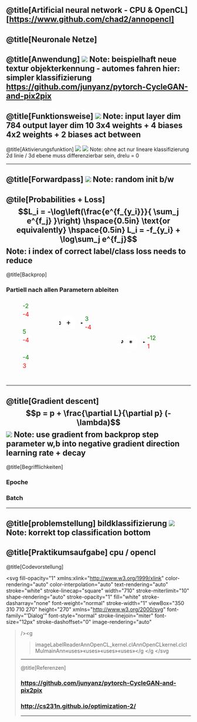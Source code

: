 @title[Artificial neural network - CPU & OpenCL]
[https://www.github.com/chad2/annopencl]
---

@title[Neuronale Netze]
---

@title[Anwendung]
![](http://pytorch.org/static/img/horse2zebra.gif)
Note:
beispielhaft neue textur
objekterkennung - automes fahren
hier: simpler klassifizierung
https://github.com/junyanz/pytorch-CycleGAN-and-pix2pix
---

@title[Funktionsweise]
![](https://cs231n.github.io/assets/nn1/neural_net.jpeg)
Note:
input layer dim 784
output layer dim 10
3x4 weights + 4 biases
4x2 weights + 2 biases
act between
---

@title[Aktivierungsfunktion]
![](https://cs231n.github.io/assets/nn1/relu.jpeg)
![](https://cs231n.github.io/assets/nn1/tanh.jpeg)
Note:
ohne act nur lineare klassifizierung
2d linie / 3d ebene
muss differenzierbar sein, drelu = 0

---
@title[Forwardpass]
![](http://cs231n.github.io/assets/nn1/neuron_model.jpeg)
Note:
random init b/w
---

@tile[Probabilities + Loss]
$$L_i = -\log\left(\frac{e^{f_{y_i}}}{ \sum_j e^{f_j} }\right) \hspace{0.5in} \text{or equivalently} \hspace{0.5in} L_i = -f_{y_i} + \log\sum_j e^{f_j}$$
Note:
i index of correct label/class
loss needs to reduce
---

@title[Backprop]
### Partiell nach allen Parametern ableiten
<svg width="420" height="220"><defs><marker id="arrowhead" refX="6" refY="2" markerWidth="6" markerHeight="4" orient="auto"><path d="M 0,0 V 4 L6,2 Z"></path></marker></defs><line x1="40" y1="30" x2="110" y2="30" stroke="white" stroke-width="1"></line><text x="45" y="24" font-size="16" fill="green">-2</text><text x="45" y="47" font-size="16" fill="red">-4</text><text x="35" y="24" font-size="16" text-anchor="end" fill="white">x</text><line x1="40" y1="100" x2="110" y2="100" stroke="white" stroke-width="1"></line><text x="45" y="94" font-size="16" fill="green">5</text><text x="45" y="117" font-size="16" fill="red">-4</text><text x="35" y="94" font-size="16" text-anchor="end" fill="white">y</text><line x1="40" y1="170" x2="110" y2="170" stroke="white" stroke-width="1"></line><text x="45" y="164" font-size="16" fill="green">-4</text><text x="45" y="187" font-size="16" fill="red">3</text><text x="35" y="164" font-size="16" text-anchor="end" fill="white">z</text><line x1="210" y1="65" x2="280" y2="65" stroke="white" stroke-width="1"></line><text x="215" y="59" font-size="16" fill="green">3</text><text x="215" y="82" font-size="16" fill="red">-4</text><text x="205" y="59" font-size="16" text-anchor="end" fill="white">q</text><circle cx="170" cy="65" fill="white" stroke="white" stroke-width="1" r="20"></circle><text x="170" y="70" font-size="20" fill="black" text-anchor="middle">+</text><line x1="110" y1="30" x2="150" y2="65" stroke="white" stroke-width="1" marker-end="url(#arrowhead)"></line><line x1="110" y1="100" x2="150" y2="65" stroke="white" stroke-width="1" marker-end="url(#arrowhead)"></line><line x1="190" y1="65" x2="210" y2="65" stroke="white" stroke-width="1" marker-end="url(#arrowhead)"></line><line x1="380" y1="117" x2="450" y2="117" stroke="white" stroke-width="1"></line><text x="385" y="111" font-size="16" fill="green">-12</text><text x="385" y="134" font-size="16" fill="red">1</text><text x="375" y="111" font-size="16" text-anchor="end" fill="white">f</text><circle cx="340" cy="117" fill="white" stroke="white" stroke-width="1" r="20"></circle><text x="340" y="127" font-size="20" fill="black" text-anchor="middle">*</text><line x1="280" y1="65" x2="320" y2="117" stroke="white" stroke-width="1" marker-end="url(#arrowhead)"></line><line x1="110" y1="170" x2="320" y2="117" stroke="white" stroke-width="1" marker-end="url(#arrowhead)"></line><line x1="360" y1="117" x2="380" y2="117" stroke="white" stroke-width="1" marker-end="url(#arrowhead)"></line></svg>

---

@title[Gradient descent]
$$p = p + \frac{\partial L}{\partial p} (-\lambda)$$
![](https://cs231n.github.io/assets/nn3/opt2.gif)
Note:
use gradient from backprop
step parameter w,b into negative gradient direction
learning rate + decay
---

@title[Begrifflichkeiten]
### Epoche
### Batch

---

@title[problemstellung]
bildklassifizierung
![](http://neuralnetworksanddeeplearning.com/images/ensemble_errors.png)
Note:
korrekt top
classification bottom
---

@title[Praktikumsaufgabe]
cpu / opencl
---

@title[Codevorstellung]
<?xml version="1.0" encoding="UTF-8"?>
<!DOCTYPE svg PUBLIC '-//W3C//DTD SVG 1.0//EN'
          'http://www.w3.org/TR/2001/REC-SVG-20010904/DTD/svg10.dtd'>
<svg fill-opacity="1" xmlns:xlink="http://www.w3.org/1999/xlink" color-rendering="auto" color-interpolation="auto" text-rendering="auto" stroke="white" stroke-linecap="square" width="710" stroke-miterlimit="10" shape-rendering="auto" stroke-opacity="1" fill="white" stroke-dasharray="none" font-weight="normal" stroke-width="1" viewBox="350 310 710 270" height="270" xmlns="http://www.w3.org/2000/svg" font-family="'Dialog'" font-style="normal" stroke-linejoin="miter" font-size="12px" stroke-dashoffset="0" image-rendering="auto"
><!--Generated by the Batik Graphics2D SVG Generator--><defs id="genericDefs"
  /><g
  ><defs id="defs1"
    ><clipPath clipPathUnits="userSpaceOnUse" id="clipPath1"
      ><path d="M0 0 L2147483647 0 L2147483647 2147483647 L0 2147483647 L0 0 Z"
      /></clipPath
      ><clipPath clipPathUnits="userSpaceOnUse" id="clipPath2"
      ><path d="M0 0 L0 30 L100 30 L100 0 Z"
      /></clipPath
      ><clipPath clipPathUnits="userSpaceOnUse" id="clipPath3"
      ><path d="M0 0 L0 30 L160 30 L160 0 Z"
      /></clipPath
      ><clipPath clipPathUnits="userSpaceOnUse" id="clipPath4"
      ><path d="M0 0 L0 140 L300 140 L300 0 Z"
      /></clipPath
      ><clipPath clipPathUnits="userSpaceOnUse" id="clipPath5"
      ><path d="M0 0 L0 110 L330 110 L330 0 Z"
      /></clipPath
      ><clipPath clipPathUnits="userSpaceOnUse" id="clipPath6"
      ><path d="M0 0 L0 100 L330 100 L330 0 Z"
      /></clipPath
      ><clipPath clipPathUnits="userSpaceOnUse" id="clipPath7"
      ><path d="M0 0 L0 40 L130 40 L130 0 Z"
      /></clipPath
      ><clipPath clipPathUnits="userSpaceOnUse" id="clipPath8"
      ><path d="M0 0 L0 40 L80 40 L80 0 Z"
      /></clipPath
      ><clipPath clipPathUnits="userSpaceOnUse" id="clipPath9"
      ><path d="M0 0 L0 30 L80 30 L80 0 Z"
      /></clipPath
      ><clipPath clipPathUnits="userSpaceOnUse" id="clipPath10"
      ><path d="M0 0 L0 110 L210 110 L210 0 Z"
      /></clipPath
      ><clipPath clipPathUnits="userSpaceOnUse" id="clipPath11"
      ><path d="M0 0 L0 30 L140 30 L140 0 Z"
      /></clipPath
    ></defs
    ><g fill="rgb(255,255,255)" fill-opacity="0" transform="translate(450,440)" stroke-opacity="0" stroke="rgb(255,255,255)"
    ><rect x="0.5" width="98.5" height="28.5" y="0.5" clip-path="url(#clipPath2)" stroke="none"
    /></g
    ><g transform="translate(450,440)"
    ><rect fill="none" x="0.5" width="98.5" height="28.5" y="0.5" clip-path="url(#clipPath2)"
      /><text x="11" font-size="14px" y="17.8281" clip-path="url(#clipPath2)" font-family="sans-serif" stroke="none" xml:space="preserve"
      >imageLabel</text
    ></g
    ><g fill="rgb(255,255,255)" fill-opacity="0" transform="translate(450,490)" stroke-opacity="0" stroke="rgb(255,255,255)"
    ><rect x="0.5" width="98.5" height="28.5" y="0.5" clip-path="url(#clipPath2)" stroke="none"
    /></g
    ><g transform="translate(450,490)"
    ><rect fill="none" x="0.5" width="98.5" height="28.5" y="0.5" clip-path="url(#clipPath2)"
      /><text x="26" font-size="14px" y="17.8281" clip-path="url(#clipPath2)" font-family="sans-serif" stroke="none" xml:space="preserve"
      >Reader</text
    ></g
    ><g fill="rgb(255,255,255)" fill-opacity="0" transform="translate(880,440)" stroke-opacity="0" stroke="rgb(255,255,255)"
    ><rect x="0.5" width="158.5" height="28.5" y="0.5" clip-path="url(#clipPath3)" stroke="none"
    /></g
    ><g transform="translate(880,440)"
    ><rect fill="none" x="0.5" width="158.5" height="28.5" y="0.5" clip-path="url(#clipPath3)"
      /><text x="7" font-size="14px" y="17.8281" clip-path="url(#clipPath3)" font-family="sans-serif" stroke="none" xml:space="preserve"
      >AnnOpenCL_kernel.cl</text
    ></g
    ><g fill="rgb(255,255,255)" fill-opacity="0" transform="translate(680,440)" stroke-opacity="0" stroke="rgb(255,255,255)"
    ><rect x="0.5" width="98.5" height="28.5" y="0.5" clip-path="url(#clipPath2)" stroke="none"
    /></g
    ><g transform="translate(680,440)"
    ><rect fill="none" x="0.5" width="98.5" height="28.5" y="0.5" clip-path="url(#clipPath2)"
      /><text x="9" font-size="14px" y="17.8281" clip-path="url(#clipPath2)" font-family="sans-serif" stroke="none" xml:space="preserve"
      >AnnOpenCL</text
    ></g
    ><g fill="rgb(255,255,255)" fill-opacity="0" transform="translate(910,360)" stroke-opacity="0" stroke="rgb(255,255,255)"
    ><rect x="0.5" width="98.5" height="28.5" y="0.5" clip-path="url(#clipPath2)" stroke="none"
    /></g
    ><g transform="translate(910,360)"
    ><rect fill="none" x="0.5" width="98.5" height="28.5" y="0.5" clip-path="url(#clipPath2)"
      /><text x="21" font-size="14px" y="17.8281" clip-path="url(#clipPath2)" font-family="sans-serif" stroke="none" xml:space="preserve"
      >kernel.cl</text
    ></g
    ><g fill="rgb(255,255,255)" fill-opacity="0" transform="translate(760,360)" stroke-opacity="0" stroke="rgb(255,255,255)"
    ><rect x="0.5" width="98.5" height="28.5" y="0.5" clip-path="url(#clipPath2)" stroke="none"
    /></g
    ><g transform="translate(760,360)"
    ><rect fill="none" x="0.5" width="98.5" height="28.5" y="0.5" clip-path="url(#clipPath2)"
      /><text x="31" font-size="14px" y="17.8281" clip-path="url(#clipPath2)" font-family="sans-serif" stroke="none" xml:space="preserve"
      >clMul</text
    ></g
    ><g fill="rgb(255,255,255)" fill-opacity="0" transform="translate(400,360)" stroke-opacity="0" stroke="rgb(255,255,255)"
    ><rect x="0.5" width="98.5" height="28.5" y="0.5" clip-path="url(#clipPath2)" stroke="none"
    /></g
    ><g transform="translate(400,360)"
    ><rect fill="none" x="0.5" width="98.5" height="28.5" y="0.5" clip-path="url(#clipPath2)"
      /><text x="33" font-size="14px" y="17.8281" clip-path="url(#clipPath2)" font-family="sans-serif" stroke="none" xml:space="preserve"
      >main</text
    ></g
    ><g fill="rgb(255,255,255)" fill-opacity="0" transform="translate(610,360)" stroke-opacity="0" stroke="rgb(255,255,255)"
    ><rect x="0.5" width="98.5" height="28.5" y="0.5" clip-path="url(#clipPath2)" stroke="none"
    /></g
    ><g transform="translate(610,360)"
    ><rect fill="none" x="0.5" width="98.5" height="28.5" y="0.5" clip-path="url(#clipPath2)"
      /><text x="36" font-size="14px" y="17.8281" clip-path="url(#clipPath2)" font-family="sans-serif" stroke="none" xml:space="preserve"
      >Ann</text
    ></g
    ><g stroke-dasharray="8,5" stroke-miterlimit="5" transform="translate(370,330)" stroke-linecap="butt"
    ><path fill="none" d="M79.5 120.5 L10.5 120.5" clip-path="url(#clipPath4)"
      /><path fill="none" d="M10.5 120.5 L10.5 10.5" clip-path="url(#clipPath4)"
      /><path fill="none" d="M10.5 10.5 L280.5 10.5" clip-path="url(#clipPath4)"
      /><path fill="none" d="M280.5 10.5 L280.5 30.5" clip-path="url(#clipPath4)"
      /><path fill="white" d="M68.7417 114 L80 120.5 L68.7417 127 Z" clip-path="url(#clipPath4)" stroke="none"
      /><path fill="none" stroke-miterlimit="10" stroke-dasharray="none" d="M68.7417 114 L80 120.5 L68.7417 127 Z" clip-path="url(#clipPath4)" stroke-linecap="square"
    /></g
    ><g font-family="sans-serif" font-size="14px" transform="translate(370,330)"
    ><text x="14" xml:space="preserve" y="104.5703" clip-path="url(#clipPath4)" stroke="none"
      >«uses»</text
    ></g
    ><g stroke-dasharray="8,5" stroke-miterlimit="5" transform="translate(420,440)" stroke-linecap="butt"
    ><path fill="none" d="M29.5 10.5 L10.5 10.5" clip-path="url(#clipPath5)"
      /><path fill="none" d="M10.5 10.5 L10.5 90.5" clip-path="url(#clipPath5)"
      /><path fill="none" d="M10.5 90.5 L310.5 90.5" clip-path="url(#clipPath5)"
      /><path fill="none" d="M310.5 90.5 L310.5 30.5" clip-path="url(#clipPath5)"
      /><path fill="white" d="M18.7417 4 L30 10.5 L18.7417 17 Z" clip-path="url(#clipPath5)" stroke="none"
      /><path fill="none" stroke-miterlimit="10" stroke-dasharray="none" d="M18.7417 4 L30 10.5 L18.7417 17 Z" clip-path="url(#clipPath5)" stroke-linecap="square"
    /></g
    ><g stroke-dasharray="8,5" stroke-miterlimit="5" transform="translate(420,460)" stroke-linecap="butt"
    ><path fill="none" d="M29.5 40.5 L10.5 40.5" clip-path="url(#clipPath6)"
      /><path fill="none" d="M10.5 40.5 L10.5 70.5" clip-path="url(#clipPath6)"
      /><path fill="none" d="M10.5 70.5 L310.5 70.5" clip-path="url(#clipPath6)"
      /><path fill="none" d="M310.5 70.5 L310.5 10.5" clip-path="url(#clipPath6)"
      /><path fill="white" d="M18.7417 34 L30 40.5 L18.7417 47 Z" clip-path="url(#clipPath6)" stroke="none"
      /><path fill="none" stroke-miterlimit="10" stroke-dasharray="none" d="M18.7417 34 L30 40.5 L18.7417 47 Z" clip-path="url(#clipPath6)" stroke-linecap="square"
    /></g
    ><g font-family="sans-serif" font-size="14px" transform="translate(420,460)"
    ><text x="14" xml:space="preserve" y="86.6562" clip-path="url(#clipPath6)" stroke="none"
      >«uses»</text
    ></g
    ><g stroke-dasharray="8,5" stroke-miterlimit="5" transform="translate(770,440)" stroke-linecap="butt"
    ><path fill="none" d="M109.5 20.5 L10.5 20.5" clip-path="url(#clipPath7)"
      /><path fill="white" d="M98.7417 14 L110 20.5 L98.7417 27 Z" clip-path="url(#clipPath7)" stroke="none"
      /><path fill="none" stroke-miterlimit="10" stroke-dasharray="none" d="M98.7417 14 L110 20.5 L98.7417 27 Z" clip-path="url(#clipPath7)" stroke-linecap="square"
    /></g
    ><g font-family="sans-serif" font-size="14px" transform="translate(770,440)"
    ><text x="38.2173" xml:space="preserve" y="16" clip-path="url(#clipPath7)" stroke="none"
      >«uses»</text
    ></g
    ><g stroke-dasharray="8,5" stroke-miterlimit="5" transform="translate(850,360)" stroke-linecap="butt"
    ><path fill="none" d="M59.5 20.5 L10.5 20.5" clip-path="url(#clipPath8)"
      /><path fill="white" d="M48.7417 14 L60 20.5 L48.7417 27 Z" clip-path="url(#clipPath8)" stroke="none"
      /><path fill="none" stroke-miterlimit="10" stroke-dasharray="none" d="M48.7417 14 L60 20.5 L48.7417 27 Z" clip-path="url(#clipPath8)" stroke-linecap="square"
    /></g
    ><g font-family="sans-serif" font-size="14px" transform="translate(850,360)"
    ><text x="13.2173" xml:space="preserve" y="16" clip-path="url(#clipPath8)" stroke="none"
      >«uses»</text
    ></g
    ><g transform="translate(700,370)"
    ><path fill="none" d="M59.5 10.5 L10.5 10.5" clip-path="url(#clipPath9)"
      /><path fill="white" d="M48.7417 4 L60 10.5 L48.7417 17 Z" clip-path="url(#clipPath9)" stroke="none"
      /><path fill="none" d="M48.7417 4 L60 10.5 L48.7417 17 Z" clip-path="url(#clipPath9)"
    /></g
    ><g transform="translate(490,370)"
    ><path fill="none" d="M189.5 90.5 L80.5 90.5" clip-path="url(#clipPath10)"
      /><path fill="none" d="M80.5 90.5 L80.5 10.5" clip-path="url(#clipPath10)"
      /><path fill="none" d="M80.5 10.5 L10.5 10.5" clip-path="url(#clipPath10)"
      /><path fill="white" d="M178.7417 84 L190 90.5 L178.7417 97 Z" clip-path="url(#clipPath10)" stroke="none"
      /><path fill="none" d="M178.7417 84 L190 90.5 L178.7417 97 Z" clip-path="url(#clipPath10)"
    /></g
    ><g transform="translate(490,370)"
    ><path fill="none" d="M119.5 10.5 L10.5 10.5" clip-path="url(#clipPath11)"
      /><path fill="white" d="M108.7417 4 L120 10.5 L108.7417 17 Z" clip-path="url(#clipPath11)" stroke="none"
      /><path fill="none" d="M108.7417 4 L120 10.5 L108.7417 17 Z" clip-path="url(#clipPath11)"
    /></g
  ></g
></svg
>


---

@title[Referenzen]
### https://github.com/junyanz/pytorch-CycleGAN-and-pix2pix
### http://cs231n.github.io/optimization-2/
---
<!--
    titel

github link

neuronale netze
    - anwendungen / Bestandteilepiele(bilder)
    - funktionsweise
        - Bestandteile(https://jalammar.github.io/visual-interactive-guide-basics-neural-networks#classification)
        - Forwardpass
        - backprop
        - update
    - epochs/lr-> w.b, decay /  / batches / loss / acc / init / activation
    - 

problemstellung
    - bildklassifizierung
    - mnist examples

praktikumsaufgabe
    - cpu / opencl 

codevorstellung
    - uml 

/////////////////
main
    - makefile macros
    - const params
    - loop explain content
ann.cpp
    - init
    - forward
    - backprop
    - update
    - mulmat überleitung
    - padding

clmul.cpp
    - matmul
    - kernel

annopencl.cpp
    - speicheralloc
    - kernel parameter

annopencl_kernel.cl
    - forward
    - backprop
    - update

demo
    - cpu only
    - cpu + opencl matmutl
    - full opencl



-->